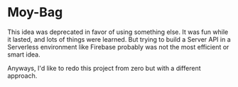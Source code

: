 # Moy-Bag

This idea was deprecated in favor of using something else. It was fun while it lasted, and lots of things were learned. But trying to build a Server API in a Serverless environment like Firebase probably was not the most efficient or smart idea.

Anyways, I'd like to redo this project from zero but with a different approach.
